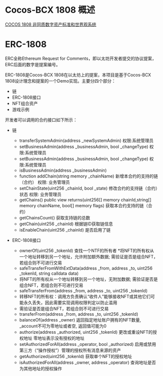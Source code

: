 # Cocos-BCX 1808 概述
[COCOS 1808 非同质数字资产标准和世界观系统](https://github.com/Cocos-BCX/1808/blob/master/README.md)

# ERC-1808
ERC全称Ethereum Request for Comments，即以太坊开发者提交的协议提案，ERC后面的数字是提案编号。

ERC-1808是Cocos-BCX 1808在以太坊上的提案，本项目是基于Cocos-BCX 1808设计理念和提案的一个Demo实现。主要分四个部分：
* 链
* ERC-1808接口
* NFT组合资产
* 游戏示例

开发者可以调用的合约接口如下所示：

* 链
  * transferSystemAdmin(address _newSystemAdmin) 权限:系统管理员
  * setBusinessAdmin(address _businessAdmin, bool _changeType)  权限:系统管理员
  * setBusinessAdmin(address _businessAdmin, bool _changeType)  权限:系统管理员
  * isBusinessAdmin(address _businessAdmin)
  * function addChain(string memory _chainName) 新增本合约的支持的链（合约）  权限: 业务管理员
  * setChainState(uint256 _chainId, bool _state)  修改合约的支持链（合约）状态  权限: 业务管理员
  * getChains() public view returns(uint256[] memory chainId,string[] memory chainName, bool[] memory flags)  获取本合约支持的链（合约）
  * getChainsCount()  获取支持链的总数
  * getChain(uint256 _chainId)  根据链ID获取链信息
  * isEnableChain(uint256 _chainId) 是否启用了链
 
* ERC-1808接口
  * ownerOf(uint256 _tokenId) 查找一个NTF的所有者
  *将NFT的所有权从一个地址转移到另一个地址，允许附加额外数据; 需验证是否是组合NFT，若组合则不可进行交易
  * safeTransferFromWithExtData(address _from, address _to, uint256 _tokenId, string calldata data) 
  * 将NFT的所有权从一个地址转移到另一个地址，无附加数据; 需验证是否是组合NFT，若组合则不可进行交易
  * safeTransferFrom(address _from, address _to, uint256 _tokenId)
  * 转移NFT的所有权：调用方负责确认“收件人”能够接收NFT或其他它们可能永久丢失，因此需要实现调用权限判定以防止滥用
  * 需验证是否是组合NFT，若组合则不可进行交易
  * transferFrom(address _from, address _to, uint256 _tokenId)
  * balanceOf(address _owner)  返回指定地址账户拥有的NFT数量, _account不可为零地址或者空, 返回值可能为0
  * authorize(address _authorized, uint256 _tokenId) 更改或重设NFT的授权地址 零地址表示没有授权的地址
  * setAuthorizedForAll(address _operator, bool _authorized) 启用或禁用第三方（“操作授权”）管理的授权所有消息来源的资产
  * getAuthorized(uint256 _tokenId) 获取单个NFT的授权地址
  * isAuthorizedForAll(address _owner, address _operator) 查询地址是否为其他地址的授权操作
  
  


